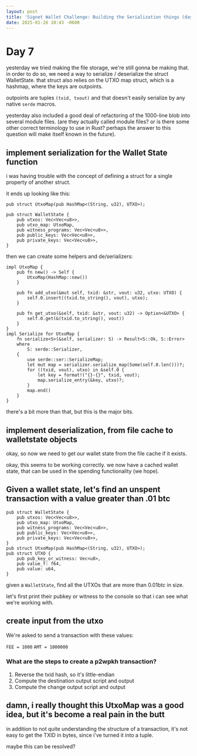 ```yaml
---
layout: post
title: 'Signet Wallet Challenge: Building the Serialization things (day 7)'
date: 2025-01-26 10:43 -0600
---
```


# Day 7

yesterday we tried making the file storage, we're still gonna be making that. in order to do so, we need a way to serialize / deserialize the struct WalletState. that struct also relies on the UTXO map struct, which is a hashmap, where the keys are outpoints.

outpoints are tuples `(txid, txout)` and that doesn't easily serialize by any native `serde` macros.

yesterday also included a good deal of refactoring of the 1000-line blob into several module files. (are they actually called module files? or is there some other correct terminology to use in Rust? perhaps the answer to this question will make itself known in the future).

## implement serialization for the Wallet State function

i was having trouble with the concept of defining a struct for a single property of another struct.

it ends up looking like this:

`pub struct UtxoMap(pub HashMap<(String, u32), UTXO>);`

```
pub struct WalletState {
    pub utxos: Vec<Vec<u8>>,
    pub utxo_map: UtxoMap,
    pub witness_programs: Vec<Vec<u8>>,
    pub public_keys: Vec<Vec<u8>>,
    pub private_keys: Vec<Vec<u8>>,
}
```

then we can create some helpers and de/serializers: 

```
impl UtxoMap {
    pub fn new() -> Self {
        UtxoMap(HashMap::new())
    }

    pub fn add_utxo(&mut self, txid: &str, vout: u32, utxo: UTXO) {
        self.0.insert((txid.to_string(), vout), utxo);
    }

    pub fn get_utxo(&self, txid: &str, vout: u32) -> Option<&UTXO> {
        self.0.get(&(txid.to_string(), vout))
    }
}
impl Serialize for UtxoMap {
    fn serialize<S>(&self, serializer: S) -> Result<S::Ok, S::Error>
    where
        S: serde::Serializer,
    {
        use serde::ser::SerializeMap;
        let mut map = serializer.serialize_map(Some(self.0.len()))?;
        for ((txid, vout), utxo) in &self.0 {
            let key = format!("{}-{}", txid, vout);
            map.serialize_entry(&key, utxo)?;
        }
        map.end()
    }
}
```

there's a bit more than that, but this is the major bits.

## implement deserialization, from file cache to walletstate objects

okay, so now we need to get our wallet state from the file cache if it exists.


okay, this seems to be working correctly. we now have a cached wallet state, that can be used in the spending functionality (we hope).

## Given a wallet state, let's find an unspent transaction with a value greater than .01 btc

```
pub struct WalletState {
    pub utxos: Vec<Vec<u8>>,
    pub utxo_map: UtxoMap,
    pub witness_programs: Vec<Vec<u8>>,
    pub public_keys: Vec<Vec<u8>>,
    pub private_keys: Vec<Vec<u8>>,
}
pub struct UtxoMap(pub HashMap<(String, u32), UTXO>);
pub struct UTXO {
    pub pub_key_or_witness: Vec<u8>,
    pub value_f: f64,
    pub value: u64,
}
```

given a `WalletState`, find all the UTXOs that are more than 0.01btc in size.

let's first print their pubkey or witness to the console so that i can see what we're working with.

## create input from the utxo

We're asked to send a transaction with these values:

`FEE = 1000`
`AMT = 1000000`



### What are the steps to create a p2wpkh transaction?


1. Reverse the txid hash, so it's little-endian
2. Compute the destination output script and output 
3. Compute the change output script and output


## damn, i really thought this UtxoMap was a good idea, but it's become a real pain in the butt

in addition to not quite understanding the structure of a transaction, it's not easy to get the TXID in bytes, since i've turned it into a tuple.

maybe this can be resolved?


